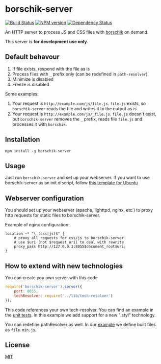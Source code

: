 <!--
{
    "title": "borschik-server",
    "createDate": "02-08-2013",
    "editDate": "19-08-2013",
    "summary": "Short description of borschik-server.",
    "thumbnail": "",
    "authors": ["androsov-alexey"],
    "tags": ["tools", "borschik"],
    "translators": [],
    "type": "tools"
} 
#META_LABEL-->

# borschik-server
[![Build Status](https://travis-ci.org/bem/borschik-server.png?branch=master)](https://travis-ci.org/bem/borschik-server)
[![NPM version](https://badge.fury.io/js/borschik-server.png)](http://badge.fury.io/js/borschik-server)
[![Dependency Status](https://david-dm.org/bem/borschik-server.png)](https://david-dm.org/bem/borschik-server)

An HTTP server to process JS and CSS files with [borschik](https://github.com/bem/borschik) on demand.

This server is **for development use only**.

## Default behavour
1. If file exists, respond with the file as is
2. Process files with `_` prefix only (can be redefined in `path-resolver`)
3. Minimize is disabled
4. Freeze is disabled

Some examples:
 1. Your request is `http://example.com/js/file.js`. `file.js` exists, so `borschik-server` reads the file
and writes it to the output as is.
 2. Your request is `http://example.com/js/_file.js`. `file.js` doesn't exist, but `borschik-server` removes the `_` prefix, reads file `file.js` and processes it with `borschik`.


## Installation
```
npm install -g borschik-server 
```

## Usage
Just run `borschik-server` and set up your webserver. If you want to use borschik-server as an init.d script,
follow [this template for Ubuntu](https://gist.github.com/peterhost/715255)

## Webserver configuration
You should set up your webserver (apache, lighttpd, nginx, etc.) to proxy http requests for static files to borschik-server.

Example of nginx configuration:
```
location ~* "\.(css|js)$" {
    # proxy all requests for css/js to borschik-server
    # use $uri (not $request_uri) to deal with rewrite
    proxy_pass http://127.0.0.1:8055$document_root$uri;
}
```


## How to extend with new technologies
You can create you own server with this code
```js
require('borschik-server').server({
    port: 8055,
    techResolver: require('../lib/tech-resolver')
});
```

This code references your own tech-resolver.
You can find an example in the [unit tests](https://github.com/bem/borschik-server/blob/master/test/mock/custom-tech-resolver.js). In this example we add support for a new ".styl" technology.

You can redefine pathResolver as well. In our [example](https://github.com/bem/borschik-server/blob/master/test/mock/custom-path-resolver.js) we define built files as `file.min.js`.

## License
[MIT](https://github.com/bem/borschik-server/blob/master/MIT-LICENSE.txt)
